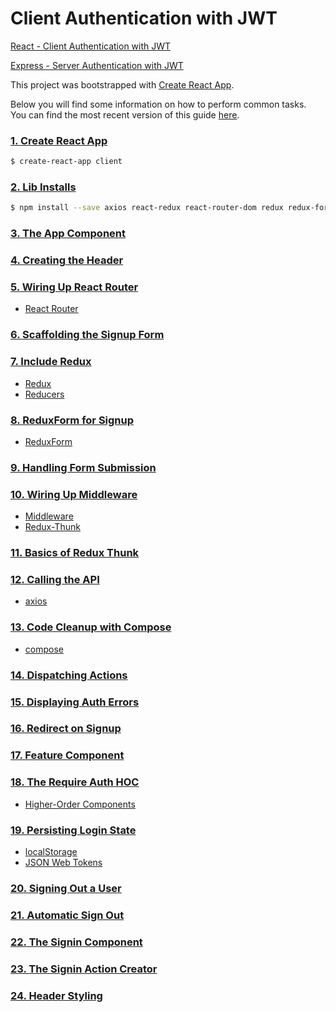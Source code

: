 # Client Authentication with JWT

[React - Client Authentication with JWT](https://github.com/JohnSmith19/client-authentication)

[Express - Server Authentication with JWT](https://github.com/JohnSmith19/server-authentication)

This project was bootstrapped with [Create React App](https://github.com/facebookincubator/create-react-app).

Below you will find some information on how to perform common tasks.<br>
You can find the most recent version of this guide [here](https://github.com/facebookincubator/create-react-app/blob/master/packages/react-scripts/template/README.md).

### [1. Create React App](https://github.com/JohnSmith19/client-authentication/commit/d7b257507f912aa72f63ae741d5b5d77a1479489)

```bash
$ create-react-app client
```

### [2. Lib Installs](https://github.com/JohnSmith19/client-authentication/commit/3a8dada6907bff2d9e7ca243e91ede7a3111be33)

```bash
$ npm install --save axios react-redux react-router-dom redux redux-form redux-thunk
```

### [3. The App Component](https://github.com/JohnSmith19/client-authentication/commit/f11d4b654ca8817c536f344a0c7ceddf9aa53f34)

### [4. Creating the Header](https://github.com/JohnSmith19/client-authentication/commit/5c5f643aa0c7c47b30f38df0edea190ec884a97b)

### [5. Wiring Up React Router](https://github.com/JohnSmith19/client-authentication/commit/0606bc578af0847e72a9af735922b0ccb37d347c)

- [React Router](https://reacttraining.com/react-router/)

### [6. Scaffolding the Signup Form](https://github.com/JohnSmith19/client-authentication/commit/fbb366fe97440f6b9a30b4c7f6430476925f406e)

### [7. Include Redux](https://github.com/JohnSmith19/client-authentication/commit/b3eff33a26f6b257da8b48cbbc82ba1bec4e7b43)

- [Redux](https://redux.js.org/basics/usage-with-react)
- [Reducers](https://redux.js.org/basics/reducers)

### [8. ReduxForm for Signup](https://github.com/JohnSmith19/client-authentication/commit/8f7ad4d02a1d64bcd5023ec5ed96ed6b3578ab54)

- [ReduxForm](https://redux-form.com/7.4.2/docs/gettingstarted.md/)

### [9. Handling Form Submission](https://github.com/JohnSmith19/client-authentication/commit/79970b2e6485eeff32a438cb94abb25e9cf5f5e5)

### [10. Wiring Up Middleware](https://github.com/JohnSmith19/client-authentication/commit/3bac4de3bc512c85a4bdd01ddf407298dda48a64)

- [Middleware](https://redux.js.org/advanced/middleware)
- [Redux-Thunk](https://github.com/reduxjs/redux-thunk)

### [11. Basics of Redux Thunk](https://github.com/JohnSmith19/client-authentication/commit/5f77a6819a534d44ea285b0f08a722b502a3d711)

### [12. Calling the API](https://github.com/JohnSmith19/client-authentication/commit/a920dd519b3d94b492f8a10bedd7281cff2e3292)

- [axios](https://github.com/axios/axios)

### [13. Code Cleanup with Compose](https://github.com/JohnSmith19/client-authentication/commit/42aa3d81ba97c131abfd4fad64062de258514340)

- [compose](https://redux.js.org/api-reference/compose)

### [14. Dispatching Actions](https://github.com/JohnSmith19/client-authentication/commit/f02790ce9f6c9bd3b1a3828bfbd52aa9493ab3d6)

### [15. Displaying Auth Errors](https://github.com/JohnSmith19/client-authentication/commit/678d82d04ccfd5efc4e10ab0cba2a585f6efe7e1)

### [16. Redirect on Signup](https://github.com/JohnSmith19/client-authentication/commit/13045435334cbd7af4c1551745ae75127f4b34c6)

### [17. Feature Component](https://github.com/JohnSmith19/client-authentication/commit/2428dbfd270151b8c2e914486e1397727d0eb5d6)

### [18. The Require Auth HOC](https://github.com/JohnSmith19/client-authentication/commit/549c56d9a551b9a995529bfd25702178c7d0745a)

- [Higher-Order Components](https://reactjs.org/docs/higher-order-components.html)

### [19. Persisting Login State](https://github.com/JohnSmith19/client-authentication/commit/4133f7d0b1734f8553ce65567914cbcdda35efd1)

- [localStorage](https://developer.mozilla.org/ko/docs/Web/API/Window/localStorage)
- [JSON Web Tokens](https://jwt.io/)

### [20. Signing Out a User](https://github.com/JohnSmith19/client-authentication/commit/5825d9a28c4ac82b81bf49286ca34c24013ce8d2)

### [21. Automatic Sign Out](https://github.com/JohnSmith19/client-authentication/commit/43530c526e4d0b7ba3d8f3028bf660e867aa0507)

### [22. The Signin Component](https://github.com/JohnSmith19/client-authentication/commit/3b960b472fe5e69b5fe66f66badf9c472d61fb1e)

### [23. The Signin Action Creator](https://github.com/JohnSmith19/client-authentication/commit/c7fc5fc3b0fd736e7b9baeaf503a8408bcecf731)

### [24. Header Styling](https://github.com/JohnSmith19/client-authentication/commit/16b47eee57e5d1d6aa394f8f39f21e1b1cb8bab7)
